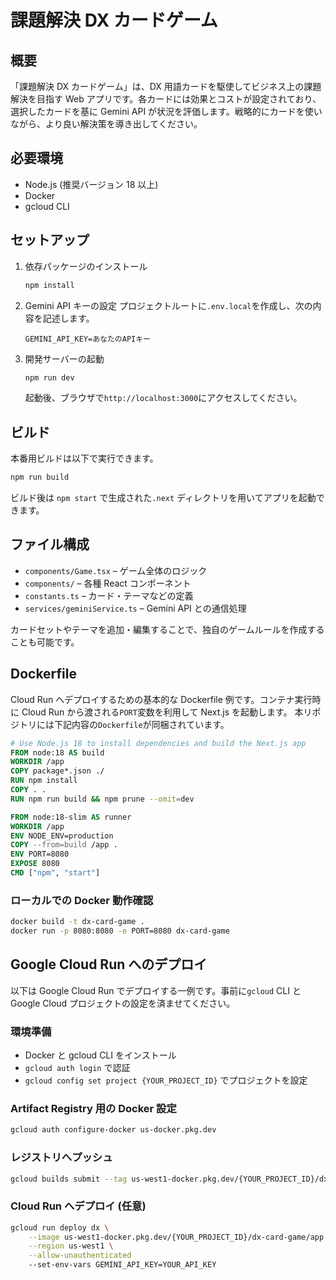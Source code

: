 # 課題解決 DX カードゲーム

## 概要

「課題解決 DX カードゲーム」は、DX 用語カードを駆使してビジネス上の課題解決を目指す Web アプリです。各カードには効果とコストが設定されており、選択したカードを基に Gemini API が状況を評価します。戦略的にカードを使いながら、より良い解決策を導き出してください。

## 必要環境

-   Node.js (推奨バージョン 18 以上)
-   Docker
-   gcloud CLI

## セットアップ

1. 依存パッケージのインストール
    ```bash
    npm install
    ```
2. Gemini API キーの設定
   プロジェクトルートに`.env.local`を作成し、次の内容を記述します。
    ```env
    GEMINI_API_KEY=あなたのAPIキー
    ```
3. 開発サーバーの起動
    ```bash
    npm run dev
    ```
    起動後、ブラウザで`http://localhost:3000`にアクセスしてください。

## ビルド

本番用ビルドは以下で実行できます。

```bash
npm run build
```

ビルド後は `npm start` で生成された`.next` ディレクトリを用いてアプリを起動できます。

## ファイル構成

-   `components/Game.tsx` – ゲーム全体のロジック
-   `components/` – 各種 React コンポーネント
-   `constants.ts` – カード・テーマなどの定義
-   `services/geminiService.ts` – Gemini API との通信処理

カードセットやテーマを追加・編集することで、独自のゲームルールを作成することも可能です。

## Dockerfile

Cloud Run へデプロイするための基本的な Dockerfile 例です。コンテナ実行時に Cloud Run から渡される`PORT`変数を利用して Next.js を起動します。
本リポジトリには下記内容の`Dockerfile`が同梱されています。

```Dockerfile
# Use Node.js 18 to install dependencies and build the Next.js app
FROM node:18 AS build
WORKDIR /app
COPY package*.json ./
RUN npm install
COPY . .
RUN npm run build && npm prune --omit=dev

FROM node:18-slim AS runner
WORKDIR /app
ENV NODE_ENV=production
COPY --from=build /app .
ENV PORT=8080
EXPOSE 8080
CMD ["npm", "start"]
```

### ローカルでの Docker 動作確認

```bash
docker build -t dx-card-game .
docker run -p 8080:8080 -e PORT=8080 dx-card-game
```

## Google Cloud Run へのデプロイ

以下は Google Cloud Run でデプロイする一例です。事前に`gcloud` CLI と Google Cloud プロジェクトの設定を済ませてください。

### 環境準備

-   Docker と gcloud CLI をインストール
-   `gcloud auth login` で認証
-   `gcloud config set project {YOUR_PROJECT_ID}` でプロジェクトを設定

### Artifact Registry 用の Docker 設定

```bash
gcloud auth configure-docker us-docker.pkg.dev
```

### レジストリへプッシュ

```bash
gcloud builds submit --tag us-west1-docker.pkg.dev/{YOUR_PROJECT_ID}/dx-card-game/app:latest .
```

### Cloud Run へデプロイ (任意)

```bash
gcloud run deploy dx \
    --image us-west1-docker.pkg.dev/{YOUR_PROJECT_ID}/dx-card-game/app:latest \
    --region us-west1 \
    --allow-unauthenticated
    --set-env-vars GEMINI_API_KEY=YOUR_API_KEY
```
